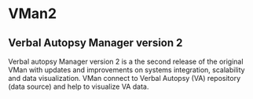 # VMan2
## Verbal Autopsy Manager version 2
Verbal autopsy Manager version 2 is a the second release of the original VMan with updates and improvements on systems integration, scalability and data visualization. VMan connect to Verbal Autopsy (VA) repository (data source) and help to visualize VA data. 
